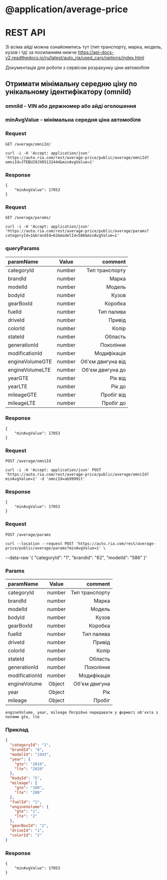 # @application/average-price

# REST API

Зі всіма айді можна ознайомитись тут (тип транспорту, марка, модель, кузов і тд) за посиланням нижче
https://api-docs-v2.readthedocs.io/ru/latest/auto_ria/used_cars/options/index.html

Документація для роботи з сервісом розрахунку ціни автомобіля

## Отримати мінімальну середню ціну по унікальному ідентифікатору (omniId)

### omniId - VIN або держномер або айді оголошення

### minAvgValue - мінімальна середня ціна автомобіля

### Request

`GET /average/omniId/`

    curl -i -H 'Accept: application/json' 'https://auto.ria.com/rest/average-price/public/average/omniId?omniId=JTEBU29JX05132444&minAvgValue=1'

### Response

    {
        "minAvgValue": 17053
    }

### Request

`GET /average/params/`

    curl -i -H 'Accept: application/json' 'https://auto.ria.com/rest/average-price/public/average/params?categoryId=1&brandId=62&modelId=586&minAvgValue=1'

### queryParams

| paramName       | Value  |           comment |
|:----------------|:------:|------------------:|
| categoryId      | number |    Тип транспорту |
| brandId         | number |             Марка |
| modelId         | number |            Модель |
| bodyId          | number |             Кузов |
| gearBoxId       | number |           Коробка |
| fuelId          | number |        Тип палива |
| driveId         | number |            Привід |
| colorId         | number |             Колір |
| stateId         | number |           Область |
| generationId    | number |         Покоління |
| modificationId  | number |       Модифікація |
| engineVolumeGTE | number | Об'єм двигуна від |
| engineVolumeLTE | number |  Об'єм двигуна до |
| yearGTE         | number |           Рік від |
| yearLTE         | number |            Рік до |
| mileageGTE      | number |        Пробіг від |
| mileageLTE      | number |         Пробіг до |

### Response

    {
        "minAvgValue": 17053
    }

### Request

`POST /average/omniId`

    curl -i -H 'Accept: application/json' POST 'https://auto.ria.com/rest/average-price/public/average/omniId?minAvgValue=1' -d 'omniId=ab9999it'

### Response

    {
        "minAvgValue": 17053
    }

### Request

`POST /average/params`

    curl --location --request POST 'https://auto.ria.com/rest/average-price/public/average/params?minAvgValue=1' \
--data-raw '{
    "categoryId": "1",
    "brandId": "62",
    "modelId": "586"
}'

### Params

| paramName      | Value  |        comment |
|:---------------|:------:|---------------:|
| categoryId     | number | Тип транспорту |
| brandId        | number |          Марка |
| modelId        | number |         Модель |
| bodyId         | number |          Кузов |
| gearBoxId      | number |        Коробка |
| fuelId         | number |     Тип палива |
| driveId        | number |         Привід |
| colorId        | number |          Колір |
| stateId        | number |        Область |
| generationId   | number |      Покоління |
| modificationId | number |    Модифікація |
| engineVolume   | Object |  Об'єм двигуна |
| year           | Object |            Рік |
| mileage        | Object |         Пробіг |

    engineVolume, year, mileage Потрібно передавати у форматі об'єкта з полями gte, lte

### Приклад

```json
{
  "categoryId": "1",
  "brandId": "6",
  "modelId": "1943",
  "year": {
    "gte": "2010",
    "lte": "2020"
  },
  "bodyId": "5",
  "mileage": {
    "gte": "100",
    "lte": "200"
  },
  "fuelId": "1",
  "engineVolume": {
    "gte": "1",
    "lte": "2"
  },
  "gearBoxId": "2",
  "driveId": "1",
  "colorId": "2"
}
```

### Response

    {
        "minAvgValue": 17053
    }
